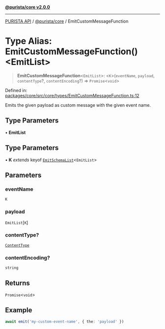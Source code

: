 [**@purista/core v2.0.0**](../README.md)

***

[PURISTA API](../../../packages.md) / [@purista/core](../README.md) / EmitCustomMessageFunction

# Type Alias: EmitCustomMessageFunction()\<EmitList\>

> **EmitCustomMessageFunction**\<`EmitList`\>: \<`K`\>(`eventName`, `payload`, `contentType`?, `contentEncoding`?) => `Promise`\<`void`\>

Defined in: [packages/core/src/core/types/EmitCustomMessageFunction.ts:12](https://github.com/puristajs/purista/blob/master/packages/core/src/core/types/EmitCustomMessageFunction.ts#L12)

Emits the given payload as custom message with the given event name.

## Type Parameters

• **EmitList**

## Type Parameters

• **K** *extends* keyof [`EmitSchemaList`](EmitSchemaList.md)\<`EmitList`\>

## Parameters

### eventName

`K`

### payload

`EmitList`\[`K`\]

### contentType?

[`ContentType`](ContentType.md)

### contentEncoding?

`string`

## Returns

`Promise`\<`void`\>

## Example

```typescript
await emit('my-custom-event-name', { the: 'payload' })
```
